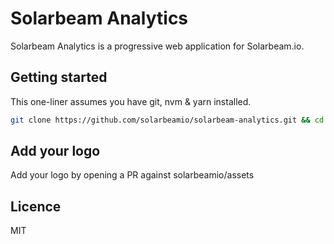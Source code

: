 # Solarbeam Analytics

Solarbeam Analytics is a progressive web application for Solarbeam.io.

## Getting started

This one-liner assumes you have git, nvm & yarn installed.

```sh
git clone https://github.com/solarbeamio/solarbeam-analytics.git && cd solarbeam-analytics && nvm use && yarn && yarn dev
```

## Add your logo

Add your logo by opening a PR against solarbeamio/assets

## Licence

MIT
